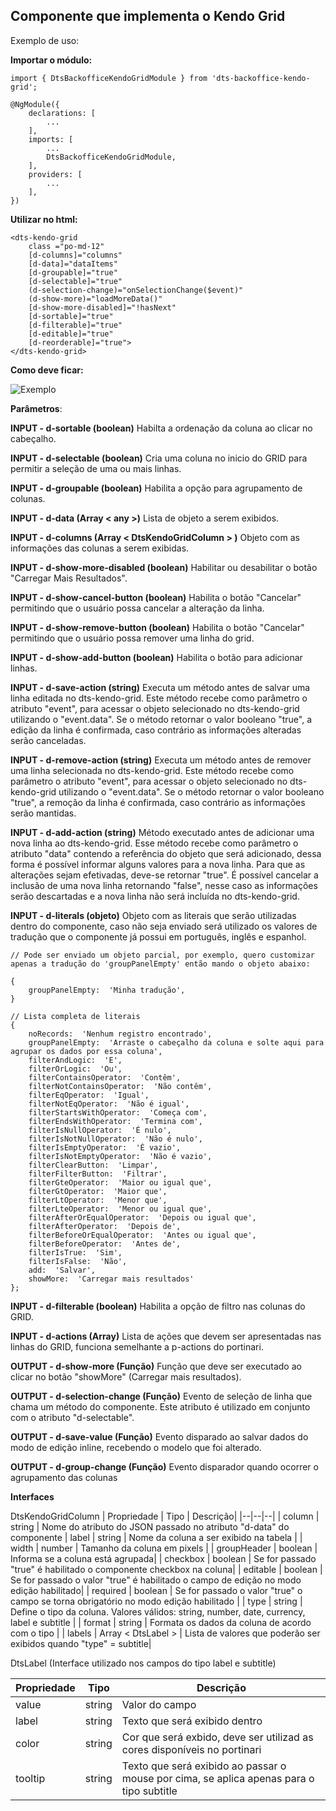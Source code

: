 ## Componente que implementa o Kendo Grid

Exemplo de uso:

**Importar o módulo:**

```
import { DtsBackofficeKendoGridModule } from 'dts-backoffice-kendo-grid';

@NgModule({
    declarations: [
        ...
    ],
    imports: [
        ...
        DtsBackofficeKendoGridModule,
    ],
    providers: [
        ...
    ],
})
```

**Utilizar no html:**

```
<dts-kendo-grid 
    class ="po-md-12"
    [d-columns]="columns"
    [d-data]="dataItems"
    [d-groupable]="true"
    [d-selectable]="true"
    (d-selection-change)="onSelectionChange($event)"
    (d-show-more)="loadMoreData()"
    [d-show-more-disabled]="!hasNext"
    [d-sortable]="true"
    [d-filterable]="true"
    [d-editable]="true"
    [d-reorderable]="true">
</dts-kendo-grid>
```

**Como deve ficar:**

![Exemplo](https://github.com/ModernizaDatasul/dts-backoffice-util/blob/master/projects/dts-backoffice-kendo-grid/src/lib/assets/example-1.gif?raw=true)

**Parâmetros**:

**INPUT - d-sortable (boolean)**
Habilta a ordenação da coluna ao clicar no cabeçalho.

**INPUT - d-selectable (boolean)**
Cria uma coluna no inicio do GRID para permitir a seleção de uma ou mais linhas.

**INPUT - d-groupable (boolean)**
Habilita a opção para agrupamento de colunas.

**INPUT - d-data (Array < any >)**
Lista de objeto a serem exibidos.

**INPUT - d-columns (Array < DtsKendoGridColumn > )**
Objeto com as informações das colunas a serem exibidas.

**INPUT - d-show-more-disabled (boolean)**
Habilitar ou desabilitar o botão "Carregar Mais Resultados".

**INPUT - d-show-cancel-button (boolean)**
Habilita o botão "Cancelar" permitindo que o usuário possa cancelar a alteração da linha.

**INPUT - d-show-remove-button (boolean)**
Habilita o botão "Cancelar" permitindo que o usuário possa remover uma linha do grid.

**INPUT - d-show-add-button (boolean)**
Habilita o botão para adicionar linhas.

**INPUT - d-save-action (string)**
Executa um método antes de salvar uma linha editada no dts-kendo-grid. Este método recebe como parâmetro o atributo "event", para acessar o objeto selecionado no dts-kendo-grid utilizando o "event.data".  Se o método retornar o valor booleano "true", a edição da linha é confirmada, caso contrário as informações alteradas serão canceladas.

**INPUT - d-remove-action (string)**
Executa um método antes de remover uma linha selecionada no dts-kendo-grid. Este método recebe como parâmetro o atributo "event", para acessar o objeto selecionado no dts-kendo-grid utilizando o "event.data". Se o método retornar o valor booleano "true", a remoção da linha é confirmada, caso contrário as informações serão mantidas.

**INPUT - d-add-action (string)**
Método executado antes de adicionar uma nova linha ao dts-kendo-grid. Esse método recebe como parâmetro o atributo "data" contendo a referência do objeto que será adicionado, dessa forma é possível informar alguns valores para a nova linha. Para que as alterações sejam efetivadas, deve-se retornar "true". É possível cancelar a inclusão de uma nova linha retornando "false", nesse caso as informações serão descartadas e a nova linha não será incluída no dts-kendo-grid.

**INPUT - d-literals (objeto)**
Objeto com as literais que serão utilizadas dentro do componente, caso não seja enviado será utilizado os valores de tradução que o componente já possui em português, inglês e espanhol.
```
// Pode ser enviado um objeto parcial, por exemplo, quero customizar apenas a tradução do 'groupPanelEmpty' então mando o objeto abaixo:

{
	groupPanelEmpty:  'Minha tradução',
}

// Lista completa de literais
{
	noRecords:  'Nenhum registro encontrado',
	groupPanelEmpty:  'Arraste o cabeçalho da coluna e solte aqui para agrupar os dados por essa coluna',
	filterAndLogic:  'E',
	filterOrLogic:  'Ou',
	filterContainsOperator:  'Contêm',
	filterNotContainsOperator:  'Não contêm',
	filterEqOperator:  'Igual',
	filterNotEqOperator:  'Não é igual',
	filterStartsWithOperator:  'Começa com',
	filterEndsWithOperator:  'Termina com',
	filterIsNullOperator:  'É nulo',
	filterIsNotNullOperator:  'Não é nulo',
	filterIsEmptyOperator:  'É vazio',
	filterIsNotEmptyOperator:  'Não é vazio',
	filterClearButton:  'Limpar',
	filterFilterButton:  'Filtrar',
	filterGteOperator:  'Maior ou igual que',
	filterGtOperator:  'Maior que',
	filterLtOperator:  'Menor que',
	filterLteOperator:  'Menor ou igual que',
	filterAfterOrEqualOperator:  'Depois ou igual que',
	filterAfterOperator:  'Depois de',
	filterBeforeOrEqualOperator:  'Antes ou igual que',
	filterBeforeOperator:  'Antes de',
	filterIsTrue:  'Sim',
	filterIsFalse:  'Não',
	add:  'Salvar',
	showMore:  'Carregar mais resultados'
};
```
**INPUT - d-filterable (boolean)**
Habilita a opção de filtro nas colunas do GRID. 

**INPUT - d-actions (Array)** 
Lista de ações que devem ser apresentadas nas linhas do GRID, funciona semelhante a p-actions do portinari.

**OUTPUT - d-show-more (Função)**
Função que deve ser executado ao clicar no botão "showMore" (Carregar mais resultados).

**OUTPUT - d-selection-change (Função)**
Evento de seleção de linha que chama um método do componente. Este atributo é utilizado em conjunto com o atributo "d-selectable".

**OUTPUT - d-save-value (Função)**
Evento disparado ao salvar dados do modo de edição inline, recebendo o modelo que foi alterado.

**OUTPUT - d-group-change (Função)**
Evento disparador quando ocorrer o agrupamento das colunas

**Interfaces**

DtsKendoGridColumn
| Propriedade | Tipo | Descrição|
|--|--|--| 
| column | string | Nome do atributo do JSON passado no atributo "d-data" do componente
| label | string | Nome da coluna a ser exibido na tabela |
| width | number | Tamanho da coluna em pixels |
| groupHeader | boolean | Informa se a coluna está agrupada|
| checkbox | boolean | Se for passado "true" é habilitado o componente checkbox na coluna|
| editable | boolean | Se for passado o valor "true" é habilitado o campo de edição no modo edição habilitado|
| required | boolean | Se for passado o valor "true" o campo se torna obrigatório no modo edição habilitado |
| type | string | Define o tipo da coluna. Valores válidos: string, number, date, currency, label e subtitle |
| format | string | Formata os dados da coluna de acordo com o tipo |
| labels | Array < DtsLabel > | Lista de valores que poderão ser exibidos quando "type" = subtitle|

DtsLabel (Interface utilizado nos campos do tipo label e subtitle)

| Propriedade | Tipo | Descrição|
|--|--|--| 
| value | string | Valor do campo|
| label | string | Texto que será exibido dentro |
| color | string| Cor que será exbido, deve ser utilizad as cores disponíveis no portinari|
| tooltip | string | Texto que será exibido ao passar o mouse por cima, se aplica apenas para o tipo subtitle|
